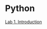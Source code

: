 # Python

[Lab 1. Introduction](http://www.interligadonline.com/site/2020/12/02/microrregiao-de-vicosa-e-ponte-na-onda-vermelha-do-minas-consciente/)
